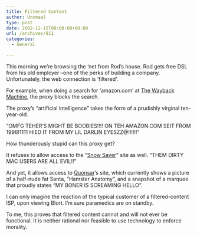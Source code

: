 ```yaml
---
title: Filtered Content
author: Unxmaal
type: post
date: 2002-12-15T00:00:00+00:00
url: /archives/811
categories:
  - General

---
```

This morning we&#8217;re browsing the &#8216;net from Rod&#8217;s house. Rod gets free DSL from his old employer &#8211;one of the perks of building a company. Unfortunately, the web connection is &#8216;filtered&#8217;.

For example, when doing a search for &#8216;amazon.com&#8217; at [The Wayback Machine][1], the proxy blocks the search. 

The proxy&#8217;s &#8220;artificial intelligence&#8221; takes the form of a prudishly virginal ten-year-old.

&#8220;OMFG TEHER&#8217;S MIGHT BE BOOBIES!!!! ON TEH AMAZON.COM SEIT FROM 1996!1111 HIED IT FROM MY LIL DARLIN EYESZZ@!!!!!!&#8221;

How thunderously stupid can this proxy get? 

It refuses to allow access to the &#8220;[Snow Saver][2]&#8221; site as well. &#8220;THEM DIRTY MAC USERS ARE ALL EVIL!!&#8221;

And yet, it allows access to [Quonsar][3]&#8216;s site, which currently shows a picture of a half-nude fat Santa, &#8220;Hamster Anatomy&#8221;, and a snapshot of a marquee that proudly states &#8220;MY BONER IS SCREAMING HELLO&#8221;. 

I can only imagine the reaction of the typical customer of a filtered-content ISP, upon viewing Blort. I&#8217;m sure paramedics are on standby.

To me, this proves that filtered content cannot and will not ever be functional. It is neither rational nor feasible to use technology to enforce morality.

 [1]: http://www.archive.org
 [2]: http://meta.ath0.com/software/
 [3]: http://unxmaal.com/cgi-bin/clickcount.cgi?action=jump&URL=http://blort.meepzorp.com